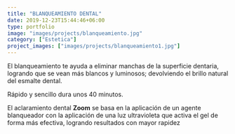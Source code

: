 ```yaml
---
title: "BLANQUEAMIENTO DENTAL"
date: 2019-12-23T15:44:46+06:00
type: portfolio
image: "images/projects/blanqueamiento.jpg"
category: ["Estetica"]
project_images: ["images/projects/blanqueamiento1.jpg"]
---
```



El blanqueamiento te ayuda a eliminar manchas de la superficie dentaria, logrando que se vean más blancos y luminosos; devolviendo el brillo natural del esmalte dental.

Rápido y sencillo dura unos 40 minutos.

El aclaramiento dental  **Zoom**  se basa en la aplicación de un agente blanqueador con la aplicación de una luz ultravioleta que activa el gel de forma más efectiva, logrando resultados con mayor rapidez
